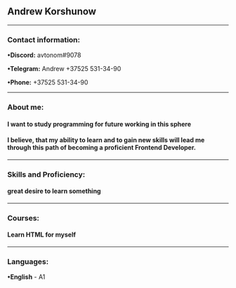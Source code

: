 ## Andrew Korshunow
 <hr \>
 
### Contact information:

 **•Discord:** avtonom#9078
 
 **•Telegram:** Andrew +37525 531-34-90
 
 **•Phone:** +37525 531-34-90 
 <hr \>
 
### About me:

#### I want to study programming for future working in this sphere
#### I believe, that my ability to learn and to gain new skills will lead me through this path of becoming a proficient Frontend Developer.
 <hr \>
 
### Skills and Proficiency:
 
#### great desire to learn something
 <hr \>
  
 ### Courses:
 #### Learn HTML for myself
 <hr \>
 
 ### Languages:
 **•English** - A1
